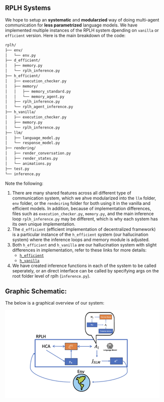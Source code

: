 ## RPLH Systems
We hope to setup an **systematic** and **modularzied** way of doing multi-agent communication for **less parametrized** language models. We have implemented multiple instances of the RPLH system dpending on `vanilla` or `efficient` version. Here is the main breakdown of the code:

```bash
rplh/
├── env/
│   └── env.py
├── d_efficient/
│   ├── memory.py
│   └── rplh_inference.py
├── h_efficient/
│   ├── execution_checker.py
│   ├── memory/
│   │   ├── memory_standard.py
│   │   └── memory_agent.py
│   ├── rplh_inference.py
│   └── rplh_agent_inference.py
├── h_vanilla/
│   ├── execution_checker.py
│   ├── memory.py
│   └── rplh_inference.py
├── llm/
│   ├── language_model.py
│   └── response_model.py
├── rendering/
│   ├── render_conversation.py
│   ├── render_states.py
│   └── animations.py
├── test.py
└── inference.py

```
Note the following:

1. There are many shared features across all different type of communication system, which we ahve modularized into the `llm` folder, `env` folder, or the `rendeiring` folder for both using it in the vanilla and efficient models. In addition, because of implementation differences, files such as `execution_checker.py`, `memory.py`, and the main inference loop `rplh_inference.py` may be different, which is why each system has its own unique implementation.
2. The `d_efficient` (efficient implementation of decentralized framework) is a particular instance of the `h_efficient` system (our hallucination system) where the inference loops and memory module is adjusted.
3. Both `h_efficient` and `h_vanilla` are our hallucination system with slight differences in implementation, refer to these links for more details:
    - [`h_efficient`](https://github.com/KevinBian107/RPLH/tree/master/rplh/h_efficient)
    - [`h_vanilla`](https://github.com/KevinBian107/RPLH/tree/master/rplh/h_vanilla)
4. We have created inference functions in each of the system to be called seperately, or an direct interface can be called by specifying args on the root folder level of rplh (`inference.py`).


## Graphic Schematic:
The below is a graphical overview of our system:

![rplh](../assets/rplh.png)